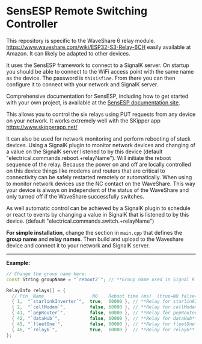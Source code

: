# SensESP Remote Switching Controller

This repository is specific to the WaveShare 6 relay module.
https://www.waveshare.com/wiki/ESP32-S3-Relay-6CH easily available at Amazon. It can likely be adapted to other devices.

It uses the SensESP framework to connect to a SignalK server.
On startup you should be able to connect to
the WiFi access point with the same name as the device. The password is `thisisfine`. From there you can then configure it to connect with your network and SignalK server.

Comprehensive documentation for SensESP, including how to get started with your own project, is available at the [SensESP documentation site](https://signalk.org/SensESP/).

This allows you to control the six relays using PUT requests from any device on your network. It works extremely well with the SKipper app https://www.skipperapp.net/

It can also be used for network monitoring and perform rebooting of stuck devices. Using a SignalK plugin to monitor network devices and changing of a value on the SignalK server listened to by this device (default "electrical.commands.reboot.+relayName"). Will initiate the reboot sequence of the relay. Because the power on and off are locally controlled on this device things like modems and routers that are critical to connectivity can be safely restarted remotely or automatically. When using to monitor network devices use the NC contact on the WaveShare. This way your device is always on independent of the status of the WaveShare and only turned off if the WaveShare successfully switches.

As well automatic control can be achieved by a SignalK plugin to schedule or react to events by changing a value in SignalK that is listened to by this device. (default "electrical.commands.switch.+relayName")

**For simple installation**, change the section in `main.cpp` that defines the **group name** and **relay names**. Then build and upload to the Waveshare device and connect it to your network and SignalK server.

---

**Example:**

```cpp
// Change the group name here:
const String groupName = "`reboot2`"; // **Group name used in Signal K path**

RelayInfo relays[] = {
  // Pin  Name                  NO    Reboot time (ms)  (true=NO false=NC)
  { 1,  "`starlinkInverter`",  true,  60000 }, // **Relay for starlinkInverter**
  { 2,  "`cellModem`",         false, 60000 }, // **Relay for cellModem**
  { 41, "`pepRouter`",         false, 60000 }, // **Relay for pepRouter**
  { 42, "`dataHub`",           false, 60000 }, // **Relay for dataHub**
  { 45, "`fleetOne`",          false, 60000 }, // **Relay for fleetOne**
  { 46, "`relay6`",            true,  60000 }  // **Relay for relay6**
};
```
